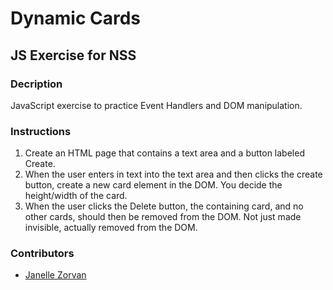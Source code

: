 # Dynamic Cards

## JS Exercise for NSS

### Decription
JavaScript exercise to practice Event Handlers and DOM manipulation.

### Instructions

1. Create an HTML page that contains a text area and a button labeled Create.
2. When the user enters in text into the text area and then clicks the create button, create a new card element in the DOM. You decide the height/width of the card.
3. When the user clicks the Delete button, the containing card, and no other cards, should then be removed from the DOM. Not just made invisible, actually removed from the DOM.

### Contributors
- [Janelle Zorvan](https://github.com/JZorvan)
